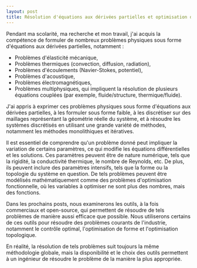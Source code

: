 ```yaml
---
layout: post
title: Résolution d'équations aux dérivées partielles et optimisation des solutions
---
```



Pendant ma scolarité, ma recherche et mon travail, j'ai acquis la compétence de formuler de nombreux problèmes physiques sous forme d'équations aux dérivées partielles, notamment :

- Problèmes d'élasticité mécanique,
- Problèmes thermiques (convection, diffusion, radiation),
- Problèmes d'écoulements (Navier-Stokes, potentiel),
- Problèmes d'acoustique,
- Problèmes électromagnétiques,
- Problèmes multiphysiques, qui impliquent la résolution de plusieurs équations couplées (par exemple, fluide/structure, thermique/fluide).

J'ai appris à exprimer ces problèmes physiques sous forme d'équations aux dérivées partielles, à les formuler sous forme faible, à les discrétiser sur des maillages représentant la géométrie réelle du système, et à résoudre les systèmes discrétisés en utilisant une grande variété de méthodes, notamment les méthodes monolithiques et itératives.


Il est essentiel de comprendre qu'un problème donné peut impliquer la variation de certains paramètres, ce qui modifie les équations différentielles et les solutions. Ces paramètres peuvent être de nature numérique, tels que la rigidité, la conductivité thermique, le nombre de Reynolds, etc. De plus, ils peuvent inclure des paramètres intensifs, tels que la forme ou la topologie du système en question. De tels problèmes peuvent être modélisés mathématiquement comme des problèmes d'optimisation fonctionnelle, où les variables à optimiser ne sont plus des nombres, mais des fonctions.

Dans les prochains posts, nous examinerons les outils, à la fois commerciaux et open-source, qui permettent de résoudre de tels problèmes de manière aussi efficace que possible. Nous utiliserons certains de ces outils pour résoudre des problèmes courants de l'industrie, notamment le contrôle optimal, l'optimisation de forme et l'optimisation topologique.

En réalité, la résolution de tels problèmes suit toujours la même méthodologie globale, mais la disponibilité et le choix des outils permettent à un ingénieur de résoudre le problème de la manière la plus appropriée.